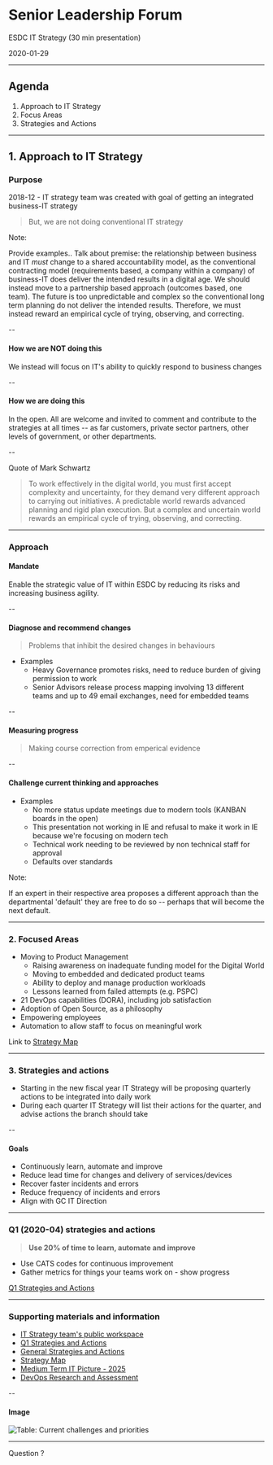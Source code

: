 # Senior Leadership Forum

ESDC IT Strategy (30 min presentation)

2020-01-29

---

## Agenda

1. Approach to IT Strategy
2. Focus Areas
3. Strategies and Actions

---

## 1. Approach to IT Strategy

### Purpose

2018-12 - IT strategy team was created with goal of getting an integrated business-IT strategy

> But, we are not doing conventional IT strategy

Note:

Provide examples..
Talk about premise: the relationship between business and IT _must_ change to a shared accountability model, as the conventional contracting model (requirements based, a company within a company) of business-IT does deliver the intended results in a digital age. We should instead move to a partnership based approach (outcomes based, one team). The future is too unpredictable and complex so the conventional long term planning do not deliver the intended results. Therefore, we must instead reward an empirical cycle of trying, observing, and correcting.

--

#### How we are **NOT** doing this

We instead will focus on IT's ability to quickly respond to business changes

--

#### How we are **doing** this

In the open. All are welcome and invited to comment and contribute to the strategies at all times -- as far customers, private sector partners, other levels of government, or other departments.

--

Quote of Mark Schwartz

> To work effectively in the digital world, you must first accept complexity and uncertainty, for they demand very different approach to carrying out initiatives. A predictable world rewards advanced planning and rigid plan execution. But a complex and uncertain world rewards an empirical cycle of trying, observing, and correcting.

---

### Approach

#### Mandate

Enable the strategic value of IT within ESDC by reducing its risks and increasing business agility.

--

#### Diagnose and recommend changes

> Problems that inhibit the desired changes in behaviours

- Examples
  - Heavy Governance promotes risks, need to reduce burden of giving permission to work
  - Senior Advisors release process mapping involving 13 different teams and up to 49 email exchanges, need for embedded teams

--

#### Measuring progress

> Making course correction from emperical evidence

--

#### Challenge current thinking and approaches

- Examples
  - No more status update meetings due to modern tools (KANBAN boards in the open)
  - This presentation not working in IE and refusal to make it work in IE because we're focusing on modern tech
  - Technical work needing to be reviewed by non technical staff for approval
  - Defaults over standards

Note:

If an expert in their respective area proposes a different approach than the departmental 'default' they are free to do so -- perhaps that will become the next default.

---

### 2. Focused Areas

- Moving to Product Management
  - Raising awareness on inadequate funding model for the Digital World
  - Moving to embedded and dedicated product teams
  - Ability to deploy and manage production workloads
  - Lessons learned from failed attempts (e.g. PSPC)
- 21 DevOps capabilities (DORA), including job satisfaction
- Adoption of Open Source, as a philosophy
- Empowering employees
- Automation to allow staff to focus on meaningful work

Link to [Strategy Map](https://sara-sabr.github.io/ITStrategy/strategy-summary.html)

---

### 3. Strategies and actions

- Starting in the new fiscal year IT Strategy will be proposing quarterly actions to be integrated into daily work
- During each quarter IT Strategy will list their actions for the quarter, and advise actions the branch should take

--

#### Goals

- Continuously learn, automate and improve
- Reduce lead time for changes and delivery of services/devices
- Recover faster incidents and errors
- Reduce frequency of incidents and errors
- Align with GC IT Direction

---

### Q1 (2020-04) strategies and actions

> **Use 20% of time to learn, automate and improve**

- Use CATS codes for continuous improvement
- Gather metrics for things your teams work on - show progress

[Q1 Strategies and Actions](https://sara-sabr.github.io/ITStrategy/strategy-learning-automating-improving.html)

---

### Supporting materials and information

- [IT Strategy team's public workspace](https://github.com/sara-sabr/ITStrategy)
- [Q1 Strategies and Actions](https://sara-sabr.github.io/ITStrategy/strategy-learning-automating-improving.html)
- [General Strategies and Actions](https://sara-sabr.github.io/ITStrategy/strategies-actions.html)
- [Strategy Map](https://sara-sabr.github.io/ITStrategy/strategy-summary.html)
- [Medium Term IT Picture - 2025](https://sara-sabr.github.io/ITStrategy/it-picture-medium-term.html)
- [DevOps Research and Assessment](https://cloud.google.com/devops/)

--

#### Image

<img src="/ITStrategy/assets/images/imit-moving-fwd-strategy.png" alt="Table: Current challenges and priorities" />

---

Question ?
